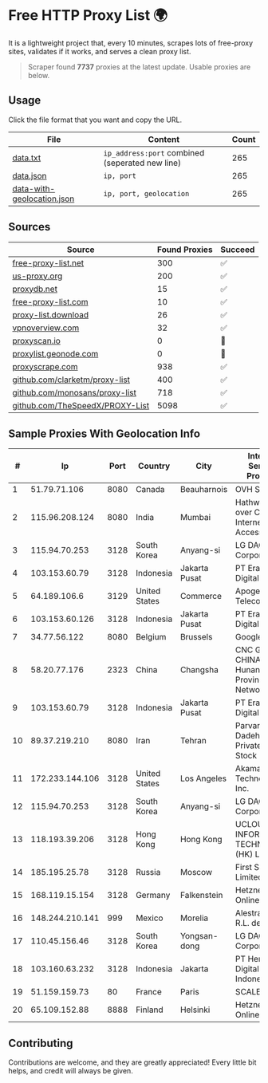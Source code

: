 
# Free HTTP Proxy List 🌍

It is a lightweight project that, every 10 minutes, scrapes lots of free-proxy sites, validates if it works, and serves a clean proxy list.


> Scraper found **7737** proxies at the latest update. Usable proxies are below.

## Usage

Click the file format that you want and copy the URL.


|File|Content|Count|
|----|-------|-----|
|[data.txt](https://raw.githubusercontent.com/themiralay/Proxy-List-World/master/data.txt)|`ip_address:port` combined (seperated new line)|265|
|[data.json](https://raw.githubusercontent.com/themiralay/Proxy-List-World/master/data.json)|`ip, port`|265|
|[data-with-geolocation.json](https://raw.githubusercontent.com/themiralay/Proxy-List-World/master/data-with-geolocation.json)|`ip, port, geolocation`|265|

## Sources

|Source|Found Proxies|Succeed|
|------|-------------|-------|
|[free-proxy-list.net](https://free-proxy-list.net)|300|✅|
|[us-proxy.org](https://www.us-proxy.org)|200|✅|
|[proxydb.net](http://proxydb.net)|15|✅|
|[free-proxy-list.com](https://free-proxy-list.com/?page=&port=&type%5B%5D=http&type%5B%5D=https&up_time=0&search=Search)|10|✅|
|[proxy-list.download](https://www.proxy-list.download/HTTP)|26|✅|
|[vpnoverview.com](https://vpnoverview.com/privacy/anonymous-browsing/free-proxy-servers)|32|✅|
|[proxyscan.io](https://www.proxyscan.io)|0|🚫|
|[proxylist.geonode.com](https://proxylist.geonode.com/api/proxy-list?limit=300&page=1&sort_by=lastChecked&sort_type=desc&protocols=http,https)|0|🚫|
|[proxyscrape.com](https://api.proxyscrape.com/v2/?request=displayproxies&protocol=http&timeout=10000&country=all&ssl=all&anonymity=all)|938|✅|
|[github.com/clarketm/proxy-list](https://raw.githubusercontent.com/clarketm/proxy-list/master/proxy-list-raw.txt)|400|✅|
|[github.com/monosans/proxy-list](https://raw.githubusercontent.com/monosans/proxy-list/main/proxies/http.txt)|718|✅|
|[github.com/TheSpeedX/PROXY-List](https://raw.githubusercontent.com/TheSpeedX/PROXY-List/master/http.txt)|5098|✅|


## Sample Proxies With Geolocation Info

|#|Ip|Port|Country|City|Internet Service Provider|
|-|--|----|-------|----|-------------------------|
|1|51.79.71.106|8080|Canada|Beauharnois|OVH SAS|
|2|115.96.208.124|8080|India|Mumbai|Hathway IP over Cable Internet Access|
|3|115.94.70.253|3128|South Korea|Anyang-si|LG DACOM Corporation|
|4|103.153.60.79|3128|Indonesia|Jakarta Pusat|PT Era Awan Digital|
|5|64.189.106.6|3129|United States|Commerce|Apogee Telecom Inc.|
|6|103.153.60.126|3128|Indonesia|Jakarta Pusat|PT Era Awan Digital|
|7|34.77.56.122|8080|Belgium|Brussels|Google LLC|
|8|58.20.77.176|2323|China|Changsha|CNC Group CHINA169 Hunan Province Network|
|9|103.153.60.79|3128|Indonesia|Jakarta Pusat|PT Era Awan Digital|
|10|89.37.219.210|8080|Iran|Tehran|Parvaresh Dadeha Co. Private Joint Stock|
|11|172.233.144.106|3128|United States|Los Angeles|Akamai Technologies, Inc.|
|12|115.94.70.253|3128|South Korea|Anyang-si|LG DACOM Corporation|
|13|118.193.39.206|3128|Hong Kong|Hong Kong|UCLOUD INFORMATION TECHNOLOGY (HK) LIMITED|
|14|185.195.25.78|3128|Russia|Moscow|First Server Limited|
|15|168.119.15.154|3128|Germany|Falkenstein|Hetzner Online GmbH|
|16|148.244.210.141|999|Mexico|Morelia|Alestra, S. de R.L. de C.V.|
|17|110.45.156.46|3128|South Korea|Yongsan-dong|LG DACOM Corporation|
|18|103.160.63.232|3128|Indonesia|Jakarta|PT Herza Digital Indonesia|
|19|51.159.159.73|80|France|Paris|SCALEWAY|
|20|65.109.152.88|8888|Finland|Helsinki|Hetzner Online GmbH|



## Contributing

Contributions are welcome, and they are greatly appreciated! Every
little bit helps, and credit will always be given.

